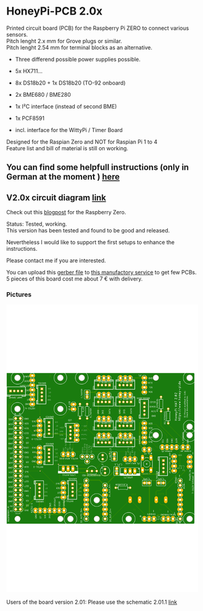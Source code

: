 # HoneyPi-PCB 2.0x

Printed circuit board (PCB) for the Raspberry Pi ZERO to connect various sensors.  
Pitch lenght 2.x mm for Grove plugs or similar.  
Pitch lenght 2.54 mm for terminal blocks as an alternative. 
 
- Three differend possible power supplies possible.  

- 5x HX711...  

- 8x DS18b20 + 1x DS18b20 (TO-92 onboard)  

- 2x BME680 / BME280 

- 1x I²C interface (instead of second BME)

- 1x PCF8591

- incl. interface for the WittyPi / Timer Board

Designed for the Raspian Zero and NOT for Raspian Pi 1 to 4  
Feature list and bill of material is still on working.  
## You can find some helpfull instructions (only in German at the moment ) [here](./Bienenwaage_Platine_2.x_D2.05.pdf)

## V2.0x circuit diagram [link](./Schaltplan_2.02-21.01.2021.pdf)
Check out this [blogpost](https://honey-pi.de/neue-platine-v2-fuer-raspberry-zero/) for the Raspberry Zero.

Status: Tested, working.  
This version has been tested and found to be good and released.

Nevertheless I would like to support the first setups to enhance the instructions.

Please contact me if you are interested.  

You can upload this [gerber file](./HoneyPI_Platine_2.02_2021-01-05.zip) to [this manufactory service](https://jlcpcb.com/quote) to get few PCBs. 5 pieces of this board cost me about 7 € with delivery. 

### Pictures
![Board render picture](./Pictures/HoneyPI_Platine_2.02.png)

Users of the board version 2.01: Please use the schematic 2.01.1 [link](./OLD/Schaltplan_2.01.1-21.01.2021.pdf)



